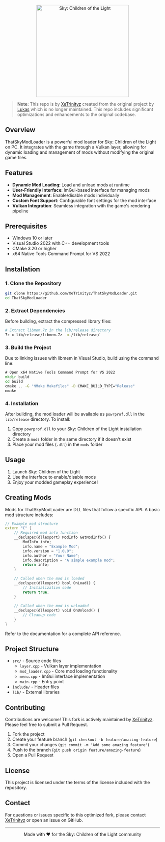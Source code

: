 <p align="center">
  <img src="https://img2.storyblok.com/fit-in/0x300/filters:format(webp)/f/108104/368x415/436d2e239c/sky-logo-white.png" alt="Sky: Children of the Light" width="300"/>
</p>

> **Note:** This repo is by [XeTrinityz](https://github.com/XeTrinityz) created from the original project by [Lukas](https://github.com/lukas0x1) which is no longer maintained. This repo includes significant optimizations and enhancements to the original codebase.

## Overview

ThatSkyModLoader is a powerful mod loader for Sky: Children of the Light on PC. It integrates with the game through a Vulkan layer, allowing for dynamic loading and management of mods without modifying the original game files.

## Features

- **Dynamic Mod Loading**: Load and unload mods at runtime
- **User-Friendly Interface**: ImGui-based interface for managing mods
- **Mod Management**: Enable/disable mods individually
- **Custom Font Support**: Configurable font settings for the mod interface
- **Vulkan Integration**: Seamless integration with the game's rendering pipeline

## Prerequisites

- Windows 10 or later
- Visual Studio 2022 with C++ development tools
- CMake 3.20 or higher
- x64 Native Tools Command Prompt for VS 2022

## Installation

### 1. Clone the Repository

```sh
git clone https://github.com/XeTrinityz/ThatSkyModLoader.git
cd ThatSkyModLoader
```

### 2. Extract Dependencies

Before building, extract the compressed library files:

```sh
# Extract libmem.7z in the lib/release directory
7z x lib/release/libmem.7z -o./lib/release/
```

### 3. Build the Project

Due to linking issues with libmem in Visual Studio, build using the command line:

```cmd
# Open x64 Native Tools Command Prompt for VS 2022
mkdir build
cd build
cmake .. -G "NMake Makefiles" -D CMAKE_BUILD_TYPE="Release"
nmake
```

### 4. Installation

After building, the mod loader will be available as `powrprof.dll` in the `lib/release` directory. To install:

1. Copy `powrprof.dll` to your Sky: Children of the Light installation directory
2. Create a `mods` folder in the same directory if it doesn't exist
3. Place your mod files (`.dll`) in the `mods` folder

## Usage

1. Launch Sky: Children of the Light
2. Use the interface to enable/disable mods
3. Enjoy your modded gameplay experience!

## Creating Mods

Mods for ThatSkyModLoader are DLL files that follow a specific API. A basic mod structure includes:

```cpp
// Example mod structure
extern "C" {
    // Required mod info function
    __declspec(dllexport) ModInfo GetModInfo() {
        ModInfo info;
        info.name = "Example Mod";
        info.version = "1.0.0";
        info.author = "Your Name";
        info.description = "A simple example mod";
        return info;
    }
    
    // Called when the mod is loaded
    __declspec(dllexport) bool OnLoad() {
        // Initialization code
        return true;
    }
    
    // Called when the mod is unloaded
    __declspec(dllexport) void OnUnload() {
        // Cleanup code
    }
}
```

Refer to the documentation for a complete API reference.

## Project Structure

- `src/` - Source code files
  - `layer.cpp` - Vulkan layer implementation
  - `mod_loader.cpp` - Core mod loading functionality
  - `menu.cpp` - ImGui interface implementation
  - `main.cpp` - Entry point
- `include/` - Header files
- `lib/` - External libraries

## Contributing

Contributions are welcome! This fork is actively maintained by [XeTrinityz](https://github.com/XeTrinityz). Please feel free to submit a Pull Request.

1. Fork the project
2. Create your feature branch (`git checkout -b feature/amazing-feature`)
3. Commit your changes (`git commit -m 'Add some amazing feature'`)
4. Push to the branch (`git push origin feature/amazing-feature`)
5. Open a Pull Request

## License

This project is licensed under the terms of the license included with the repository.

## Contact

For questions or issues specific to this optimized fork, please contact [XeTrinityz](https://github.com/XeTrinityz) or open an issue on GitHub.

---

<p align="center">
  Made with ❤️ for the Sky: Children of the Light community
</p>
